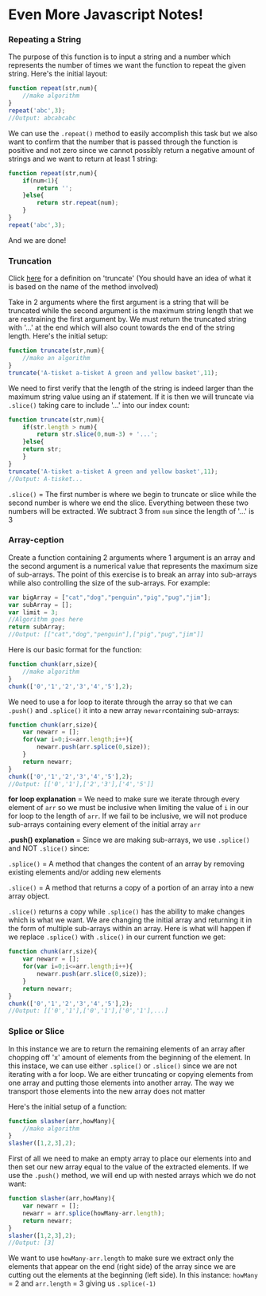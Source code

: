 # Even More Javascript Notes!

### Repeating a String
The purpose of this function is to input a string and a number which represents the number of times we want the function to repeat the given string. Here's the initial layout:

```Javascript
function repeat(str,num){
	//make algorithm
}
repeat('abc',3);
//Output: abcabcabc
```

We can use the `.repeat()` method to easily accomplish this task but we also want to confirm that the number that is passed through the function is positive and not zero since we cannot possibly return a negative amount of strings and we want to return at least 1 string:

```Javascript
function repeat(str,num){
	if(num<1){
		return '';
	}else{
		return str.repeat(num);
	}
}
repeat('abc',3);
```

And we are done!

### Truncation
Click [here](http://dictionary.reference.com/browse/truncate) for a definition on 'truncate' (You should have an idea of what it is based on the name of the method involved)

Take in 2 arguments where the first argument is a string that will be truncated while the second argument is the maximum string length that we are restraining the first argument by. We must return the truncated string with '...' at the end which will also count towards the end of the string length. Here's the initial setup:

```Javascript
function truncate(str,num){
	//make an algorithm
}
truncate('A-tisket a-tisket A green and yellow basket',11);
```

We need to first verify that the length of the string is indeed larger than the maximum string value using an if statement. If it is then we will truncate via `.slice()` taking care to include '...' into our index count:

```Javascript
function truncate(str,num){
	if(str.length > num){
		return str.slice(0,num-3) + '...';
	}else{
	return str;
	}
}
truncate('A-tisket a-tisket A green and yellow basket',11);
//Output: A-tisket...
```

`.slice()` = The first number is where we begin to truncate or slice while the second number is where we end the slice. Everything between these two numbers will be extracted. We subtract 3 from `num` since the length of '...' is 3

### Array-ception
Create a function containing 2 arguments where 1 argument is an array and the second argument is a numerical value that represents the maximum size of sub-arrays. The point of this exercise is to break an array into sub-arrays while also controlling the size of the sub-arrays. For example:

```Javascript
var bigArray = ["cat","dog","penguin","pig","pug","jim"];
var subArray = [];
var limit = 3;
//Algorithm goes here
return subArray;
//Output: [["cat","dog","penguin"],["pig","pug","jim"]]
```

Here is our basic format for the function:

```Javascript
function chunk(arr,size){
	//make algorithm
}
chunk(['0','1','2','3','4','5'],2);
```

We need to use a for loop to iterate through the array so that we can `.push()` and `.splice()` it into a new array `newarr`containing sub-arrays:

```Javascript
function chunk(arr,size){
	var newarr = [];
	for(var i=0;i<=arr.length;i++){
		newarr.push(arr.splice(0,size));
	}
	return newarr;
}
chunk(['0','1','2','3','4','5'],2);
//Output: [['0','1'],['2','3'],['4','5']]
```

**for loop explanation** = We need to make sure we iterate through every element of `arr` so we must be inclusive when limiting the value of `i` in our for loop to the length of `arr`. If we fail to be inclusive, we will not produce sub-arrays containing every element of the initial array `arr`

**.push() explanation** = Since we are making sub-arrays, we use `.splice()` and NOT `.slice()` since:

`.splice()` = A method that changes the content of an array by removing existing elements and/or adding new elements

`.slice()` = A method that returns a copy of a portion of an array into a new array object.

`.slice()` returns a copy while `.splice()` has the ability to make changes which is what we want. We are changing the initial array and returning it in the form of multiple sub-arrays within an array. Here is what will happen if we replace `.splice()` with `.slice()` in our current function we get:

```Javascript
function chunk(arr,size){
	var newarr = [];
	for(var i=0;i<=arr.length;i++){
		newarr.push(arr.slice(0,size));
	}
	return newarr;
}
chunk(['0','1','2','3','4','5'],2);
//Output: [['0','1'],['0','1'],['0','1'],...]
```

### Splice or Slice
In this instance we are to return the remaining elements of an array after chopping off 'x' amount of elements from the beginning of the element. In this instace, we can use either `.splice()` or `.slice()` since we are not iterating with a for loop. We are either truncating or copying elements from one array and putting those elements into another array. The way we transport those elements into the new array does not matter

Here's the initial setup of a function:

```Javascript
function slasher(arr,howMany){
	//make algorithm
}
slasher([1,2,3],2);
```

First of all we need to make an empty array to place our elements into and then set our new array equal to the value of the extracted elements. If we use the `.push()` method, we will end up with nested arrays which we do not want:

```Javascript
function slasher(arr,howMany){
	var newarr = [];
	newarr = arr.splice(howMany-arr.length);
	return newarr;
}
slasher([1,2,3],2);
//Output: [3]
```

We want to use `howMany-arr.length` to make sure we extract only the elements that appear on the end (right side) of the array since we are cutting out the elements at the beginning (left side). In this instance: `howMany` = 2 and `arr.length` = 3 giving us `.splice(-1)`